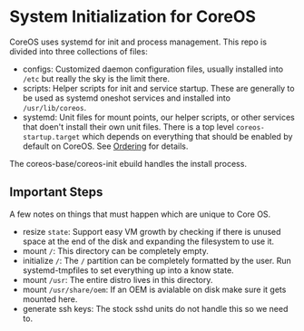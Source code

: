 System Initialization for CoreOS
================================

CoreOS uses systemd for init and process management. This repo is
divided into three collections of files:

  * configs: Customized daemon configuration files, usually installed
    into ``/etc`` but really the sky is the limit there.
  * scripts: Helper scripts for init and service startup. These are
    generally to be used as systemd oneshot services and installed
    into ``/usr/lib/coreos``.
  * systemd: Unit files for mount points, our helper scripts, or other
    services that doen't install their own unit files. There is a top
    level ``coreos-startup.target`` which depends on everything that
    should be enabled by default on CoreOS.
    See [Ordering](#ordering) for details.

The coreos-base/coreos-init ebuild handles the install process.

Important Steps
---------------

A few notes on things that must happen which are unique to Core OS.

  * resize ``state``: Support easy VM growth by checking
    if there is unused space at the end of the disk and expanding the
    filesystem to use it.
  * mount ``/``: This directory can be completely empty.
  * initialize ``/``: The ``/`` partition can be completely formatted by the
    user. Run systemd-tmpfiles to set everything up into a know state.
  * mount ``/usr``: The entire distro lives in this directory.
  * mount ``/usr/share/oem``: If an OEM is avialable on disk make sure it gets
    mounted here.
  * generate ssh keys: The stock sshd units do not handle this so
    we need to.
